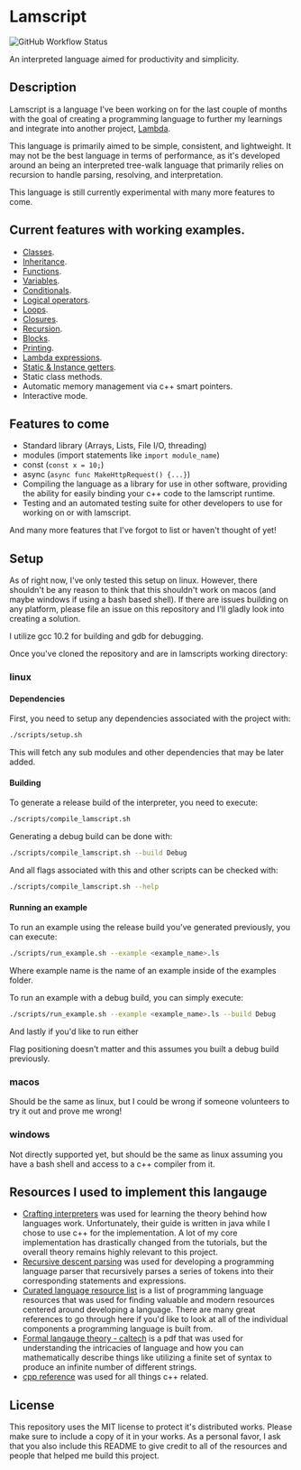 # Lamscript
![GitHub Workflow Status](https://img.shields.io/github/workflow/status/lambda-sh/lamscript/compile_and_test?style=plastic)

An interpreted language aimed for productivity and simplicity.

## Description
Lamscript is a language I've been working on for the last couple of months with
the goal of creating a programming language to further my learnings and
integrate into another project, [Lambda](https://github.com/lambda-sh/lambda).

This language is primarily aimed to be simple, consistent, and lightweight.
It may not be the best language in terms of performance, as it's developed
around an being an interpreted tree-walk language that primarily relies on
recursion to handle parsing, resolving, and interpretation.

This language is still currently experimental with many more features to come.

## Current features with working examples.
* [Classes](examples/class.ls).
* [Inheritance](examples/inheritance.ls).
* [Functions](examples/func.ls).
* [Variables](examples/variable.ls).
* [Conditionals](examples/conditionals.ls).
* [Logical operators](examples/logical.ls).
* [Loops](examples/loops.ls).
* [Closures](examples/closure.ls).
* [Recursion](examples/recursion.ls).
* [Blocks](examples/blocks.ls).
* [Printing](examples/print.ls).
* [Lambda expressions](examples/anonymous.ls).
* [Static & Instance getters](examples/getters.ls).
* Static class methods.
* Automatic memory management via c++ smart pointers.
* Interactive mode.

## Features to come
* Standard library (Arrays, Lists, File I/O, threading)
* modules (import statements like `import module_name`)
* const (`const x = 10;`)
* async (`async func MakeHttpRequest() {...}`)
* Compiling the language as a library for use in other software, providing the
ability for easily binding your c++ code to the lamscript runtime.
* Testing and an automated testing suite for other developers to use for working
on or with lamscript.

And many more features that I've forgot to list or haven't thought of yet!

## Setup
As of right now, I've only tested this setup on linux. However, there shouldn't
be any reason to think that this shouldn't work on macos (and maybe windows if
using a bash based shell). If there are issues building on any platform, please
file an issue on this repository and I'll gladly look into creating a solution.

I utilize gcc 10.2 for building and gdb for debugging.

Once you've cloned the repository and are in lamscripts working directory:

### linux
#### Dependencies
First, you need to setup any dependencies associated with the project with:
```bash
./scripts/setup.sh
```
This will fetch any sub modules and other dependencies that may be later added.

#### Building
To generate a release build of the interpreter, you need to execute:
```bash
./scripts/compile_lamscript.sh
```

Generating a debug build can be done with:
```bash
./scripts/compile_lamscript.sh --build Debug
```

And all flags associated with this and other scripts can be checked with:
```bash
./scripts/compile_lamscript.sh --help
```

#### Running an example
To run an example using the release build you've generated previously, you can
execute:
```bash
./scripts/run_example.sh --example <example_name>.ls
```
Where example name is the name of an example inside of the examples folder.

To run an example with a debug build, you can simply execute:
```bash
./scripts/run_example.sh --example <example_name>.ls --build Debug
```

And lastly if you'd like to run either

Flag positioning doesn't matter and this assumes you built a debug build
previously.

### macos
Should be the same as linux, but I could be wrong if someone volunteers to try
it out and prove me wrong!

### windows
Not directly supported yet, but should be the same as linux assuming you have a
bash shell and access to a c++ compiler from it.

## Resources I used to implement this langauge
* [Crafting interpreters](http://craftinginterpreters.com/inheritance.html) was
used for learning the theory behind how languages work. Unfortunately, their
guide is written in java while I chose to use c++ for the implementation.
A lot of my core implementation has drastically changed from the tutorials, but
the overall theory remains highly relevant to this project.
* [Recursive descent parsing](https://en.wikipedia.org/wiki/Recursive_descent_parser)
was used for developing a programming language parser that recursively parses a
series of tokens into their corresponding statements and expressions.
* [Curated language resource list](https://tomassetti.me/resources-create-programming-languages/)
is a list of programming language resources that was used for finding valuable
and modern resources centered around developing a language. There are many great
references to go through here if you'd like to look at all of the individual
components a programming language is built from.
* [Formal langauge theory - caltech](https://www.its.caltech.edu/~matilde/FormalLanguageTheory.pdf)
is a pdf that was used for understanding the intricacies of language and how you
can mathematically describe things like utilizing a finite set of syntax to
produce an infinite number of different strings.
* [cpp reference](https://en.cppreference.com/w/) was used for all things c++
related.

## License
This repository uses the MIT license to protect it's distributed works. Please
make sure to include a copy of it in your works. As a personal favor, I ask that
you also include this README to give credit to all of the resources and people
that helped me build this project.
